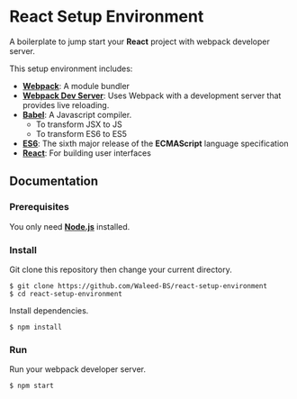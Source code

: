 # React Setup Environment

A boilerplate to jump start your **React** project with webpack developer server.

This setup environment includes:
 * [**Webpack**](https://webpack.js.org/): A module bundler
 * [**Webpack Dev Server**](https://webpack.js.org/guides/development/#using-webpack-dev-server): Uses Webpack with a development server that provides live reloading.
 * [**Babel**](https://babeljs.io/): A Javascript compiler. 
   * To transform JSX to JS
   * To transform ES6 to ES5
 * [**ES6**](http://es6-features.org/#Constants): The sixth major release of the **ECMAScript** language specification
 * [**React**](https://reactjs.org/): For building user interfaces

## Documentation

### Prerequisites

You only need [**Node.js**](https://nodejs.org/en/) installed.

### Install

Git clone this repository then change your current directory. 

```
$ git clone https://github.com/Waleed-BS/react-setup-environment
$ cd react-setup-environment
```
Install dependencies.

```
$ npm install
```

### Run 

Run your webpack developer server.

```
$ npm start
```
